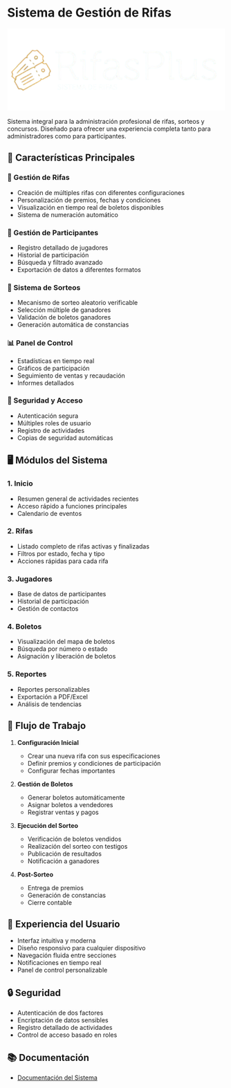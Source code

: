 # Sistema de Gestión de Rifas

![RifasPlus Logo](./src/assets/RifasPlus.png)

Sistema integral para la administración profesional de rifas, sorteos y concursos. Diseñado para ofrecer una experiencia completa tanto para administradores como para participantes.

## 🎯 Características Principales

### 🎫 Gestión de Rifas
- Creación de múltiples rifas con diferentes configuraciones
- Personalización de premios, fechas y condiciones
- Visualización en tiempo real de boletos disponibles
- Sistema de numeración automático

### 👥 Gestión de Participantes
- Registro detallado de jugadores
- Historial de participación
- Búsqueda y filtrado avanzado
- Exportación de datos a diferentes formatos

### 🎲 Sistema de Sorteos
- Mecanismo de sorteo aleatorio verificable
- Selección múltiple de ganadores
- Validación de boletos ganadores
- Generación automática de constancias

### 📊 Panel de Control
- Estadísticas en tiempo real
- Gráficos de participación
- Seguimiento de ventas y recaudación
- Informes detallados

### 🔐 Seguridad y Acceso
- Autenticación segura
- Múltiples roles de usuario
- Registro de actividades
- Copias de seguridad automáticas

## 🖥️ Módulos del Sistema

### 1. Inicio
- Resumen general de actividades recientes
- Acceso rápido a funciones principales
- Calendario de eventos

### 2. Rifas
- Listado completo de rifas activas y finalizadas
- Filtros por estado, fecha y tipo
- Acciones rápidas para cada rifa

### 3. Jugadores
- Base de datos de participantes
- Historial de participación
- Gestión de contactos

### 4. Boletos
- Visualización del mapa de boletos
- Búsqueda por número o estado
- Asignación y liberación de boletos

### 5. Reportes
- Reportes personalizables
- Exportación a PDF/Excel
- Análisis de tendencias

## 🔄 Flujo de Trabajo

1. **Configuración Inicial**
   - Crear una nueva rifa con sus especificaciones
   - Definir premios y condiciones de participación
   - Configurar fechas importantes

2. **Gestión de Boletos**
   - Generar boletos automáticamente
   - Asignar boletos a vendedores
   - Registrar ventas y pagos

3. **Ejecución del Sorteo**
   - Verificación de boletos vendidos
   - Realización del sorteo con testigos
   - Publicación de resultados
   - Notificación a ganadores

4. **Post-Sorteo**
   - Entrega de premios
   - Generación de constancias
   - Cierre contable

## 📱 Experiencia del Usuario

- Interfaz intuitiva y moderna
- Diseño responsivo para cualquier dispositivo
- Navegación fluida entre secciones
- Notificaciones en tiempo real
- Panel de control personalizable

## 🔒 Seguridad

- Autenticación de dos factores
- Encriptación de datos sensibles
- Registro detallado de actividades
- Control de acceso basado en roles

## 📚 Documentación

- [Documentación del Sistema](./docs/README.md)
